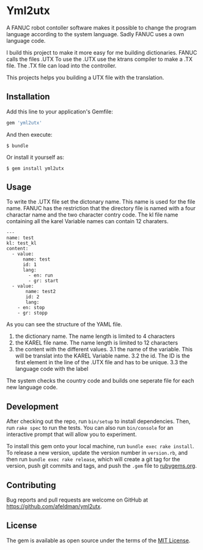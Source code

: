 # Yml2utx

A FANUC robot contoller software makes it possible to change the program language according to the system language. Sadly FANUC uses a own language code.

I build this project to make it more easy for me building dictionaries. FANUC calls the files .UTX
To use the .UTX use the ktrans compiler to make a .TX file. The .TX file can load into the controller.

This projects helps you building a UTX file with the translation.

## Installation

Add this line to your application's Gemfile:

```ruby
gem 'yml2utx'
```

And then execute:

    $ bundle

Or install it yourself as:

    $ gem install yml2utx

## Usage

To write the .UTX file set the dictonary name. This name is used for the file name. FANUC has the restriction that the directory file is named with a four charactar name and the two character contry code.
The kl file name containing all the karel Variable names can contain 12 charaters.

```
---
name: test
kl: test_kl
content:
  - value:
      name: test
      id: 1
      lang:
        - en: run
        - gr: start
  - value:
       name: test2
       id: 2
       lang:
	- en: stop
	- gr: stopp
```

As you can see the structure of the YAML file.

1. the dictionary name. The name length is limited to 4 characters
2. the KAREL file name. The name length is limited to 12 characters
3. the content with the different values.
   3.1 the name of the variable. This will be translat into the KAREL Variable name.
   3.2 the id. The ID is the first element in the line of the .UTX file and has to be unique.
   3.3 the language code with the label

The system checks the country code and builds one seperate file for each new language code.

## Development

After checking out the repo, run `bin/setup` to install dependencies. Then, run `rake spec` to run the tests. You can also run `bin/console` for an interactive prompt that will allow you to experiment.

To install this gem onto your local machine, run `bundle exec rake install`. To release a new version, update the version number in `version.rb`, and then run `bundle exec rake release`, which will create a git tag for the version, push git commits and tags, and push the `.gem` file to [rubygems.org](https://rubygems.org).

## Contributing

Bug reports and pull requests are welcome on GitHub at https://github.com/afeldman/yml2utx.


## License

The gem is available as open source under the terms of the [MIT License](http://opensource.org/licenses/MIT).

